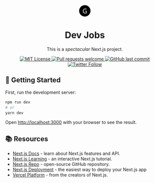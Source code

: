 <div align='center'>
  <img src='public/logo.svg' width='36' height='36' />
  <h1>Dev Jobs</h1>
  <p align="center">
    This is a <em>spectacular</em> Next.js project.
  </p>
  <p align="center">
  <a
    href="https://github.com/josephgattuso/dev-jobs/blob/master/LICENSE"
  >
    <img
      alt="MIT License"
      src="https://img.shields.io/github/license/josephgattuso/dev-jobs"
    />
  </a>
    <a
    href="https://github.com/josephgattuso/dev-jobs/pulls"
  >
  <img
    alt="Pull requests welcome"
    src="https://img.shields.io/badge/PRs-welcome-blue.svg?style=flat-square"
  />
  </a>
  <a
    href="https://github.com/josephgattuso/dev-jobs/commits/master"
  >
    <img
      alt="GitHub last commit"
      src="https://img.shields.io/github/last-commit/josephgattuso/dev-jobs?style=flat-square"
    />
  </a>
  <a
    target="_blank"
    href="https://twitter.com/intent/follow?screen_name=joeetuso"
  >
    <img
      alt="Twitter Follow"
      src="https://img.shields.io/twitter/follow/joeetuso?style=flat-square"
    />
  </a>
</p>
</div>

## 🚀 Getting Started

First, run the development server:

```sh
npm run dev
# or
yarn dev
```

Open [http://localhost:3000](http://localhost:3000) with your browser to see the result.

## 📚 Resources

- [Next.js Docs](https://nextjs.org/docs) - learn about Next.js features and API.
- [Next.js Learning](https://nextjs.org/learn) - an interactive Next.js tutorial.
- [Next.js Repo](https://github.com/vercel/next.js/) - open-source GitHub repository.
- [Next.js Deployment](https://nextjs.org/docs/deployment) - the easiest way to deploy your Next.js app
- [Vercel Platform](https://vercel.com) - from the creators of Next.js.
